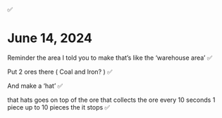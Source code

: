 :white_check_mark: 

# June 14, 2024

Reminder the area I told you to make that’s like the ‘warehouse area’  :white_check_mark: 

Put 2 ores there ( Coal and Iron? ) :white_check_mark: 
 
And make a ‘hat’ :white_check_mark:

that hats goes on top of the ore that collects the ore every 10 seconds 1 piece up to 10 pieces the it stops :white_check_mark:
